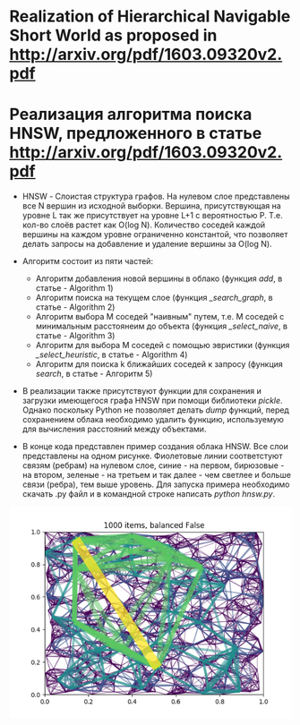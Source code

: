 # Realization of Hierarchical Navigable Short World as proposed in http://arxiv.org/pdf/1603.09320v2.pdf

# Реализация алгоритма поиска HNSW, предложенного в статье http://arxiv.org/pdf/1603.09320v2.pdf

* HNSW - Слоистая структура графов. На нулевом слое представлены все N вершин из исходной выборки. Вершина, присутствующая на уровне L так же присутствует на уровне L+1 с вероятностью P. Т.е. кол-во слоёв растет как O(log N). Количество соседей каждой вершины на каждом уровне ограниченно константой, что позволяет делать запросы на добавление и удаление вершины за O(log N).

* Алгоритм состоит из пяти частей:
	* Алгоритм добавления новой вершины в облако (функция _add_, в статье - Algorithm 1)
	* Алгоритм поиска на текущем слое (функция _\_search\_graph_, в статье - Algorithm 2)
	* Алгоритм выбора М соседей "наивным" путем, т.е. М соседей с минимальным расстоянеим до объекта (функция _\_select\_naive_, в статье - Algorithm 3)
	* Алгоритм для выбора М соседей с помощью эвристики (функция _\_select\_heuristic_, в статье - Algorithm 4)
	* Алгоритм для поиска k ближайших соседей к запросу (функция _search_, в статье - Алгоритм 5)

* В реализации также присутствуют функции для сохранения и загрузки имеющегося графа HNSW при помощи библиотеки _pickle_. Однако поскольку Python не позволяет делать _dump_ функций, перед сохранением облака необходимо удалить функцию, используемую для вычисления расстояний между объектами.

* В конце кода представлен пример создания облака HNSW. Все слои представлены на одном рисунке. Фиолетовые линии соответстуют связям (ребрам) на нулевом слое, синие - на первом, бирюзовые - на втором, зеленые - на третьем и так далее - чем светлее и больше связи (ребра), тем выше уровень. Для запуска примера необходимо скачать .py файл и в командной строке написать _python hnsw.py_.

![template figure](https://github.com/Aktsvigun/hnsw_python/blob/master/template.png)
